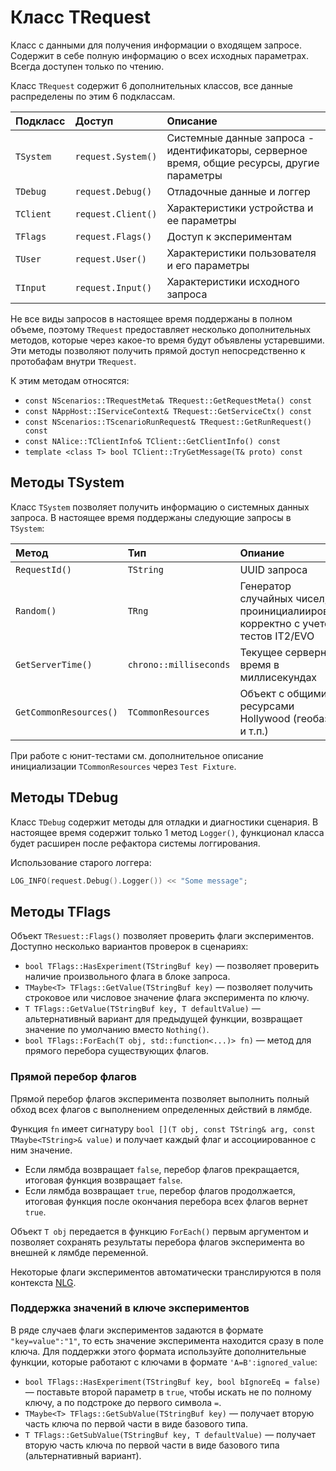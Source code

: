 # Класс TRequest

Класс с данными для получения информации о входящем запросе.
Содержит в себе полную информацию о всех исходных параметрах. Всегда доступен только по чтению.

Класс `TRequest` содержит 6 дополнительных классов, все данные распределены по этим 6 подклассам.

| Подкласс      | Доступ             | Описание            |
|:------------- |:------------------ |:------------------ |
| `TSystem`       | `request.System()`   | Системные данные запроса - идентификаторы, серверное время, общие ресурсы, другие параметры |
| `TDebug`      | `request.Debug()`    | Отладочные данные и логгер |
| `TClient`       | `request.Client()`   | Характеристики устройства и ее параметры |
| `TFlags`        | `request.Flags()`    | Доступ к экспериментам
| `TUser`        | `request.User()`     | Характеристики пользователя и его параметры |
| `TInput`       | `request.Input()`    | Характеристики исходного запроса |

Не все виды запросов в настоящее время поддержаны в полном объеме, поэтому `TRequest` предоставляет несколько дополнительных методов, которые через какое-то время будут объявлены устаревшими. Эти методы позволяют получить прямой доступ непосредственно к протобафам внутри `TRequest`.

К этим методам относятся:

* `const NScenarios::TRequestMeta& TRequest::GetRequestMeta() const`
* `const NAppHost::IServiceContext& TRequest::GetServiceCtx() const`
* `const NScenarios::TScenarioRunRequest& TRequest::GetRunRequest() const`
* `const NAlice::TClientInfo& TClient::GetClientInfo() const`
* `template <class T> bool TClient::TryGetMessage(T& proto) const`

## Методы TSystem

Класс `TSystem` позволяет получить информацию о системных данных запроса.
В настоящее время поддержаны следующие запросы в `TSystem`:

| Метод                | Тип                  | Опиание            |
|:-------------------- |:-------------------- |:------------------ |
| `RequestId()`         | `TString`              | UUID запроса       |
| `Random()`            | `TRng`                 | Генератор случайных чисел, проинициалиирован корректно с учетом тестов IT2/EVO |
| `GetServerTime()`      | `chrono::milliseconds` | Текущее серверное время в миллисекундах |
| `GetCommonResources()` | `TCommonResources`     | Объект с общими ресурсами Hollywood (геобаза и т.п.) |

При работе с юнит-тестами см. дополнительное описание инициализации `TCommonResources` через `Test Fixture`.

## Методы TDebug

Класс `TDebug` содержит методы для отладки и диагностики сценария. В настоящее время содержит только 1 метод `Logger()`, функционал класса будет расширен после рефактора системы логгирования.

Использование старого логгера:

```cpp
LOG_INFO(request.Debug().Logger()) << "Some message";
```

## Методы TFlags

Объект `TResuest::Flags()` позволяет проверить флаги экспериментов. Доступно несколько вариантов проверок в сценариях:

* `bool TFlags::HasExperiment(TStringBuf key)` — позволяет проверить наличие произвольного флага в блоке запроса.
* `TMaybe<T> TFlags::GetValue(TStringBuf key)` — позволяет получить строковое или числовое значение флага эксперимента по ключу.
* `T TFlags::GetValue(TStringBuf key, T defaultValue)` — альтернативный вариант для предыдущей функции, возвращает значение по умолчанию вместо `Nothing()`.
* `bool TFlags::ForEach(T obj, std::function<...)> fn)` — метод для прямого перебора существующих флагов.

### Прямой перебор флагов

Прямой перебор флагов эксперимента позволяет выполнить полный обход всех флагов с выполнением определенных действий в лямбде.

Функция `fn` имеет сигнатуру `bool [](T obj, const TString& arg, const TMaybe<TString>& value)` и получает каждый флаг и ассоциированное с ним значение.

* Если лямбда возвращает `false`, перебор флагов прекращается, итоговая функция возвращает `false`.
* Если лямбда возвращает `true`, перебор флагов продолжается, итоговая функция после окончания перебора всех флагов вернет `true`.

Объект `T obj` передается в функцию `ForEach()` первым аргументом и позволяет сохранять результаты перебора флагов эксперимента во внешней к лямбде переменной.

Некоторые флаги экспериментов автоматически транслируются в поля контекста [NLG](../nlg/intro.md).

### Поддержка значений в ключе экспериментов

В ряде случаев флаги экспериментов задаются в формате `"key=value":"1"`, то есть значение эксперимента находится сразу в поле ключа. Для поддержки этого формата используйте дополнительные функции, которые работают с ключами в формате `'A=B':ignored_value`:

* `bool TFlags::HasExperiment(TStringBuf key, bool bIgnoreEq = false)` — поставьте второй параметр в `true`, чтобы искать не по полному ключу, а по подстроке до первого символа `=`.
* `TMaybe<T> TFlags::GetSubValue(TStringBuf key)` — получает вторую часть ключа по первой части в виде базового типа.
* `T TFlags::GetSubValue(TStringBuf key, T defaultValue)` — получает вторую часть ключа по первой части в виде базового типа (альтернативный вариант).
